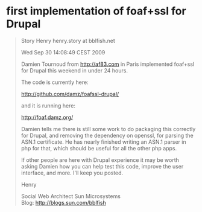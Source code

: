# first implementation of foaf+ssl for Drupal

> Story Henry henry.story at bblfish.net
>
> Wed Sep 30 14:08:49 CEST 2009
>
> Damien Tournoud from http://af83.com in Paris implemented foaf+ssl for
> Drupal this weekend in under 24 hours.
>
> The code is currently here:
>
> 	 http://github.com/damz/foafssl-drupal/
>
> and it is running here:
>
> 	http://foaf.damz.org/
>
> Damien tells me there is still some work to do packaging this
> correctly for Drupal, and removing the dependency on openssl, for
> parsing the ASN.1 certificate. He has nearly finished  writing an ASN.1
> parser in php for that, which should be useful for all the other php
> apps.
>
> 	If other people are here with Drupal experience it may be worth
> asking Damien how you can help test this code, improve the user
> interface, and more. I'll keep you posted.
>
> 	Henry
>
>
> Social Web Architect
> Sun Microsystems		
> Blog: http://blogs.sun.com/bblfish
